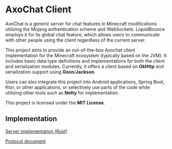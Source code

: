 # AxoChat Client
AxoChat is a generic server for chat features in Minecraft modifications utilizing the Mojang authentication scheme and WebSockets. LiquidBounce employs it for its global chat feature, which allows users to communicate with other people using the client regardless of the current server.

This project aims to provide an out-of-the-box Axochat client implementation for the Minecraft ecosystem (typically based on the JVM). It includes basic data type definitions and implementations for both the client and serialization modules. Currently, it offers a client based on **OkHttp** and serialization support using **Gson**/**Jackson**.

Users can also integrate this project into Android applications, Spring Boot, Ktor, or other applications, or selectively use parts of the code while utilizing other tools such as **Netty** for implementation.

This project is licensed under the **MIT License**.

## Implementation
[Server implementation (Rust)](https://github.com/CCBlueX/axochat_server/)

[Protocol document](https://github.com/CCBlueX/axochat_server/blob/master/PROTOCOL.md)
